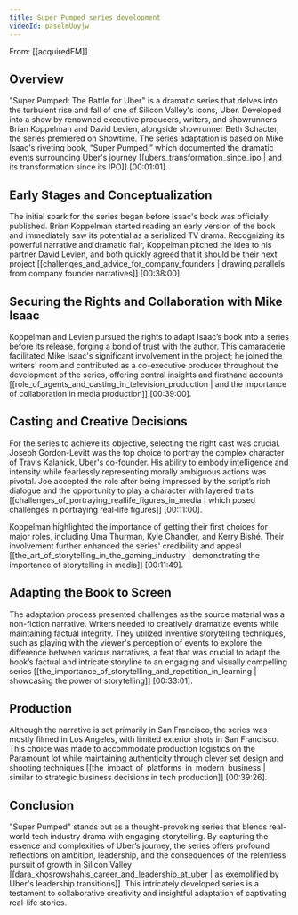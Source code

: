 ```yaml
---
title: Super Pumped series development
videoId: paselmUuyjw
---
```


From: [[acquiredFM]] <br/> 
## Overview
"Super Pumped: The Battle for Uber" is a dramatic series that delves into the turbulent rise and fall of one of Silicon Valley's icons, Uber. Developed into a show by renowned executive producers, writers, and showrunners Brian Koppelman and David Levien, alongside showrunner Beth Schacter, the series premiered on Showtime. The series adaptation is based on Mike Isaac's riveting book, “Super Pumped,” which documented the dramatic events surrounding Uber's journey [[ubers_transformation_since_ipo | and its transformation since its IPO]] [<a class="yt-timestamp" data-t="00:01:01">00:01:01</a>].

## Early Stages and Conceptualization
The initial spark for the series began before Isaac's book was officially published. Brian Koppelman started reading an early version of the book and immediately saw its potential as a serialized TV drama. Recognizing its powerful narrative and dramatic flair, Koppelman pitched the idea to his partner David Levien, and both quickly agreed that it should be their next project [[challenges_and_advice_for_company_founders | drawing parallels from company founder narratives]] [<a class="yt-timestamp" data-t="00:38:00">00:38:00</a>].

## Securing the Rights and Collaboration with Mike Isaac
Koppelman and Levien pursued the rights to adapt Isaac’s book into a series before its release, forging a bond of trust with the author. This camaraderie facilitated Mike Isaac's significant involvement in the project; he joined the writers' room and contributed as a co-executive producer throughout the development of the series, offering central insights and firsthand accounts [[role_of_agents_and_casting_in_television_production | and the importance of collaboration in media production]] [<a class="yt-timestamp" data-t="00:39:00">00:39:00</a>].

## Casting and Creative Decisions
For the series to achieve its objective, selecting the right cast was crucial. Joseph Gordon-Levitt was the top choice to portray the complex character of Travis Kalanick, Uber's co-founder. His ability to embody intelligence and intensity while fearlessly representing morally ambiguous actions was pivotal. Joe accepted the role after being impressed by the script’s rich dialogue and the opportunity to play a character with layered traits [[challenges_of_portraying_reallife_figures_in_media | which posed challenges in portraying real-life figures]] [<a class="yt-timestamp" data-t="00:11:00">00:11:00</a>].

Koppelman highlighted the importance of getting their first choices for major roles, including Uma Thurman, Kyle Chandler, and Kerry Bishé. Their involvement further enhanced the series' credibility and appeal [[the_art_of_storytelling_in_the_gaming_industry | demonstrating the importance of storytelling in media]] [<a class="yt-timestamp" data-t="00:11:49">00:11:49</a>].

## Adapting the Book to Screen
The adaptation process presented challenges as the source material was a non-fiction narrative. Writers needed to creatively dramatize events while maintaining factual integrity. They utilized inventive storytelling techniques, such as playing with the viewer's perception of events to explore the difference between various narratives, a feat that was crucial to adapt the book’s factual and intricate storyline to an engaging and visually compelling series [[the_importance_of_storytelling_and_repetition_in_learning | showcasing the power of storytelling]] [<a class="yt-timestamp" data-t="00:33:01">00:33:01</a>].

## Production
Although the narrative is set primarily in San Francisco, the series was mostly filmed in Los Angeles, with limited exterior shots in San Francisco. This choice was made to accommodate production logistics on the Paramount lot while maintaining authenticity through clever set design and shooting techniques [[the_impact_of_platforms_in_modern_business | similar to strategic business decisions in tech production]] [<a class="yt-timestamp" data-t="00:39:26">00:39:26</a>].

## Conclusion
"Super Pumped" stands out as a thought-provoking series that blends real-world tech industry drama with engaging storytelling. By capturing the essence and complexities of Uber’s journey, the series offers profound reflections on ambition, leadership, and the consequences of the relentless pursuit of growth in Silicon Valley [[dara_khosrowshahis_career_and_leadership_at_uber | as exemplified by Uber's leadership transitions]]. This intricately developed series is a testament to collaborative creativity and insightful adaptation of captivating real-life stories.